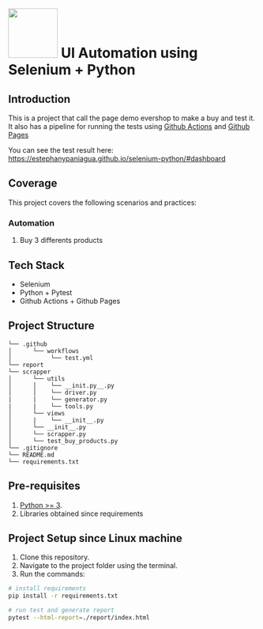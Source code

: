 # <img src="https://www.svgrepo.com/show/473780/selenium.svg" width="100" height="100"> UI Automation using Selenium + Python

## Introduction

This is a project that call the page demo evershop to make a buy and test it. It also has a pipeline for running the tests using [Github Actions](https://github.com/estephanypaniagua/selenium-python/actions) and [Github Pages](https://estephanypaniagua.github.io/selenium-python/#dashboard) 

You can see the test result here: https://estephanypaniagua.github.io/selenium-python/#dashboard

## Coverage
This project covers the following scenarios and practices:

### Automation
1. Buy 3 differents products

## Tech Stack
- Selenium
- Python + Pytest
- Github Actions + Github Pages

## Project Structure
```
└── .github
│      └── workflows
│           └── test.yml
└── report
└── scrapper
│      └── utils
│      │    └── __init.py__.py
│      │    └── driver.py
|      |    └── generator.py
|      |    └── tools.py
│      └── views
│      |    └── __init__.py
│      └── __init__.py
│      └── scrapper.py
│      └── test_buy_products.py
└── .gitignore
└── README.md
└── requirements.txt
```

## Pre-requisites

1. [Python >= 3](https://www.python.org/downloads/).
2. Libraries obtained since requirements

## Project Setup since Linux machine

1. Clone this repository.
2. Navigate to the project folder using the terminal.
3. Run the commands:
``` bash
# install requirements
pip install -r requirements.txt

# run test and generate report
pytest --html-report=./report/index.html
```

